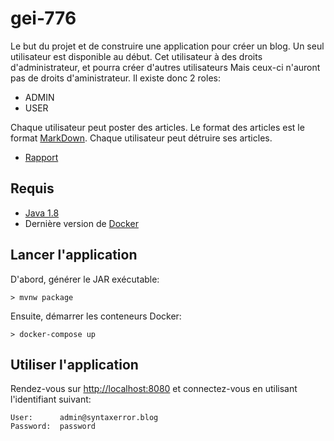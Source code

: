 # gei-776

Le but du projet et de construire une application pour créer un blog.
Un seul utilisateur est disponible au début. 
Cet utilisateur à des droits d'administrateur, et pourra créer d'autres utilisateurs
Mais ceux-ci n'auront pas de droits d'aministrateur.
Il existe donc 2 roles:

* ADMIN
* USER

Chaque utilisateur peut poster des articles.
Le format des articles est le format [MarkDown](https://en.wikipedia.org/wiki/Markdown).
Chaque utilisateur peut détruire ses articles.

* [Rapport](doc/index.md)

## Requis

* [Java 1.8](https://www.oracle.com/technetwork/java/javase/downloads/jdk8-downloads-2133151.html)
* Dernière version de [Docker](https://store.docker.com/search?type=edition&offering=community)

## Lancer l'application

D'abord, générer le JAR exécutable:

```
> mvnw package
```

Ensuite, démarrer les conteneurs Docker:

```
> docker-compose up
```

## Utiliser l'application

Rendez-vous sur [http://localhost:8080]() et connectez-vous en utilisant l'identifiant suivant:

```
User:      admin@syntaxerror.blog
Password:  password
```
